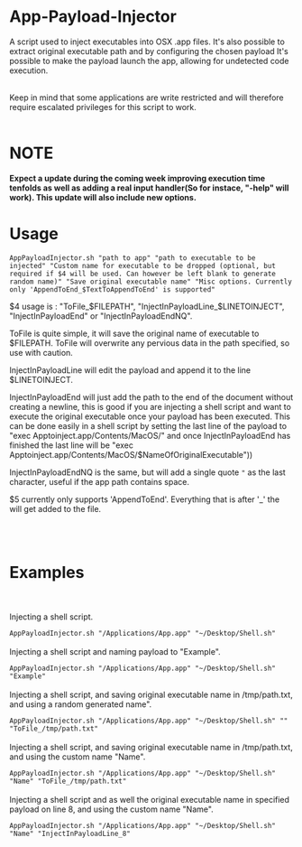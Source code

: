 # App-Payload-Injector


A script used to inject executables into OSX .app files. It's also possible to extract original executable path and by configuring the chosen payload It's possible to make the payload launch the app, allowing for undetected code execution.
<br><br>

Keep in mind that some applications are write restricted and will therefore require escalated privileges for this script to work.
<br>
<br>
# NOTE
<b>Expect a update during the coming week improving execution time tenfolds as well as adding a real input handler(So for instace, "-help" will work). This update will also include new options.</b>

# Usage
`AppPayloadInjector.sh "path to app" "path to executable to be injected" "Custom name for executable to be dropped (optional, but required if $4 will be used. Can however be left blank to generate random name)" "Save original executable name" "Misc options. Currently only 'AppendToEnd_$TextToAppendToEnd' is supported"`

$4 usage is : "ToFile_$FILEPATH", "InjectInPayloadLine_$LINETOINJECT", "InjectInPayloadEnd" or "InjectInPayloadEndNQ".

ToFile is quite simple, it will save the original name of executable to $FILEPATH. ToFile will overwrite any pervious data in the path specified, so use with caution.

InjectInPayloadLine will edit the payload and append it to the line $LINETOINJECT. 

InjectInPayloadEnd will just add the path to the end of the document without creating a newline, this is good if you are injecting a shell script and want to execute the original executable once your payload has been executed. This can be done easily in a shell script by setting the last line of the payload to "exec Apptoinject.app/Contents/MacOS/" and once InjectInPayloadEnd has finished the last line will be "exec Apptoinject.app/Contents/MacOS/$NameOfOriginalExecutable"))

InjectInPayloadEndNQ is the same, but will add a single quote `"` as the last character, useful if the app path contains space.

$5 currently only supports 'AppendToEnd'. Everything that is after '_' the will get added to the file.

<br>
<br>

# Examples 

<br><br>
Injecting a shell script.

`AppPayloadInjector.sh "/Applications/App.app" "~/Desktop/Shell.sh"`
<br><br>
Injecting a shell script and naming payload to "Example".

`AppPayloadInjector.sh "/Applications/App.app" "~/Desktop/Shell.sh" "Example"`
<br><br>
Injecting a shell script, and saving original executable name in /tmp/path.txt, and using a random generated name".

`AppPayloadInjector.sh "/Applications/App.app" "~/Desktop/Shell.sh" "" "ToFile_/tmp/path.txt"`
<br><br>
Injecting a shell script, and saving original executable name in /tmp/path.txt, and using the custom name "Name".

`AppPayloadInjector.sh "/Applications/App.app" "~/Desktop/Shell.sh" "Name" "ToFile_/tmp/path.txt"`
<br><br>
Injecting a shell script and as well the original executable name in specified payload on line 8, and using the custom name "Name".
 
`AppPayloadInjector.sh "/Applications/App.app" "~/Desktop/Shell.sh" "Name" "InjectInPayloadLine_8"`
